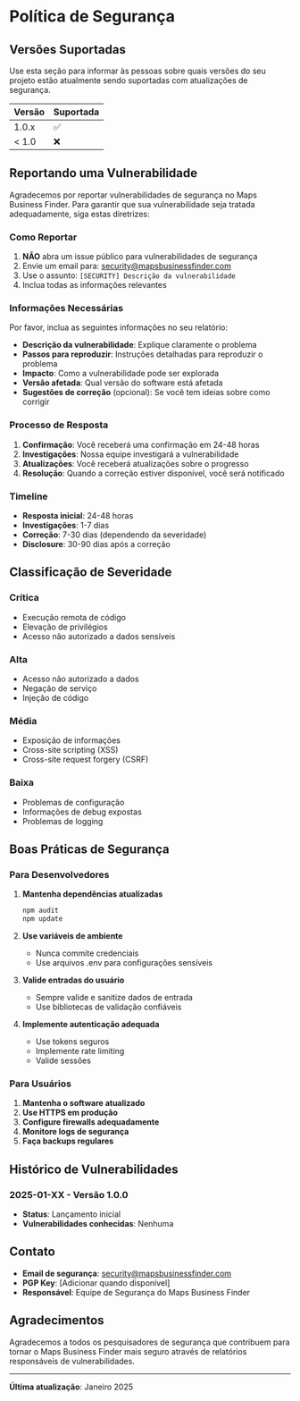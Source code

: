 # Política de Segurança

## Versões Suportadas

Use esta seção para informar às pessoas sobre quais versões do seu projeto estão atualmente sendo suportadas com atualizações de segurança.

| Versão | Suportada          |
| ------- | ------------------ |
| 1.0.x   | :white_check_mark: |
| < 1.0   | :x:                |

## Reportando uma Vulnerabilidade

Agradecemos por reportar vulnerabilidades de segurança no Maps Business Finder. Para garantir que sua vulnerabilidade seja tratada adequadamente, siga estas diretrizes:

### Como Reportar

1. **NÃO** abra um issue público para vulnerabilidades de segurança
2. Envie um email para: security@mapsbusinessfinder.com
3. Use o assunto: `[SECURITY] Descrição da vulnerabilidade`
4. Inclua todas as informações relevantes

### Informações Necessárias

Por favor, inclua as seguintes informações no seu relatório:

- **Descrição da vulnerabilidade**: Explique claramente o problema
- **Passos para reproduzir**: Instruções detalhadas para reproduzir o problema
- **Impacto**: Como a vulnerabilidade pode ser explorada
- **Versão afetada**: Qual versão do software está afetada
- **Sugestões de correção** (opcional): Se você tem ideias sobre como corrigir

### Processo de Resposta

1. **Confirmação**: Você receberá uma confirmação em 24-48 horas
2. **Investigações**: Nossa equipe investigará a vulnerabilidade
3. **Atualizações**: Você receberá atualizações sobre o progresso
4. **Resolução**: Quando a correção estiver disponível, você será notificado

### Timeline

- **Resposta inicial**: 24-48 horas
- **Investigações**: 1-7 dias
- **Correção**: 7-30 dias (dependendo da severidade)
- **Disclosure**: 30-90 dias após a correção

## Classificação de Severidade

### Crítica
- Execução remota de código
- Elevação de privilégios
- Acesso não autorizado a dados sensíveis

### Alta
- Acesso não autorizado a dados
- Negação de serviço
- Injeção de código

### Média
- Exposição de informações
- Cross-site scripting (XSS)
- Cross-site request forgery (CSRF)

### Baixa
- Problemas de configuração
- Informações de debug expostas
- Problemas de logging

## Boas Práticas de Segurança

### Para Desenvolvedores

1. **Mantenha dependências atualizadas**
   ```bash
   npm audit
   npm update
   ```

2. **Use variáveis de ambiente**
   - Nunca commite credenciais
   - Use arquivos .env para configurações sensíveis

3. **Valide entradas do usuário**
   - Sempre valide e sanitize dados de entrada
   - Use bibliotecas de validação confiáveis

4. **Implemente autenticação adequada**
   - Use tokens seguros
   - Implemente rate limiting
   - Valide sessões

### Para Usuários

1. **Mantenha o software atualizado**
2. **Use HTTPS em produção**
3. **Configure firewalls adequadamente**
4. **Monitore logs de segurança**
5. **Faça backups regulares**

## Histórico de Vulnerabilidades

### 2025-01-XX - Versão 1.0.0
- **Status**: Lançamento inicial
- **Vulnerabilidades conhecidas**: Nenhuma

## Contato

- **Email de segurança**: security@mapsbusinessfinder.com
- **PGP Key**: [Adicionar quando disponível]
- **Responsável**: Equipe de Segurança do Maps Business Finder

## Agradecimentos

Agradecemos a todos os pesquisadores de segurança que contribuem para tornar o Maps Business Finder mais seguro através de relatórios responsáveis de vulnerabilidades.

---

**Última atualização**: Janeiro 2025 